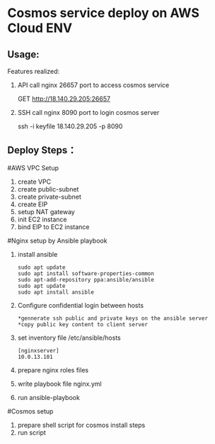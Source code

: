 Cosmos service deploy on AWS Cloud ENV
======
Usage:
------
Features realized:
1. API call nginx 26657 port to access cosmos service
   
   GET http://18.140.29.205:26657

2. SSH call nginx 8090 port to login cosmos server

   ssh -i keyfile 18.140.29.205 -p 8090

Deploy Steps：
-----

#AWS VPC Setup

1. create VPC
2. create public-subnet
3. create private-subnet
4. create EIP
5. setup NAT gateway
6. init EC2 instance
7. bind EIP to EC2 instance

#Nginx setup by Ansible playbook

1. install ansible
    ```
    sudo apt update
    sudo apt install software-properties-common
    sudo apt-add-repository ppa:ansible/ansible
    sudo apt update
    sudo apt install ansible
    ```

2. Configure confidential login between hosts
    ```
    *gennerate ssh public and private keys on the ansible server
    *copy public key content to client server
    ```
     
3. set inventory file /etc/ansible/hosts
    ```
    [nginxserver]
    10.0.13.101
    ```

4. prepare nginx roles files

5. write playbook file nginx.yml
6. run ansible-playbook

#Cosmos setup

1. prepare shell script for cosmos install steps
2. run script
